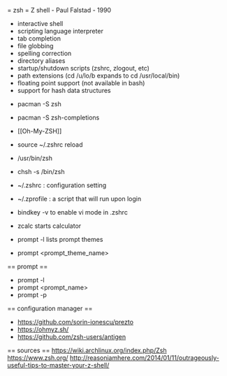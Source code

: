 = zsh =
Z shell - Paul Falstad - 1990
- interactive shell
- scripting language interpreter
- tab completion
- file globbing
- spelling correction
- directory aliases
- startup/shutdown scripts (zshrc, zlogout, etc)
- path extensions (cd /u/lo/b<tab> expands to cd  /usr/local/bin)
- floating point support (not available in bash)
- support for hash data structures

* pacman -S zsh
* pacman -S zsh-completions

* [[Oh-My-ZSH]]

* source ~/.zshrc
reload

* /usr/bin/zsh
* chsh -s /bin/zsh
* ~/.zshrc : configuration setting
* ~/.zprofile : a script that will run upon login

* bindkey -v
to enable vi mode in .zshrc

* zcalc
starts calculator
* prompt -l
lists prompt themes
* prompt <prompt_theme_name>

== prompt ==
* prompt -l
* prompt <prompt_name>
* prompt -p


== configuration manager ==
* https://github.com/sorin-ionescu/prezto
* https://ohmyz.sh/
* https://github.com/zsh-users/antigen


== sources ==
https://wiki.archlinux.org/index.php/Zsh
https://www.zsh.org/
http://reasoniamhere.com/2014/01/11/outrageously-useful-tips-to-master-your-z-shell/


